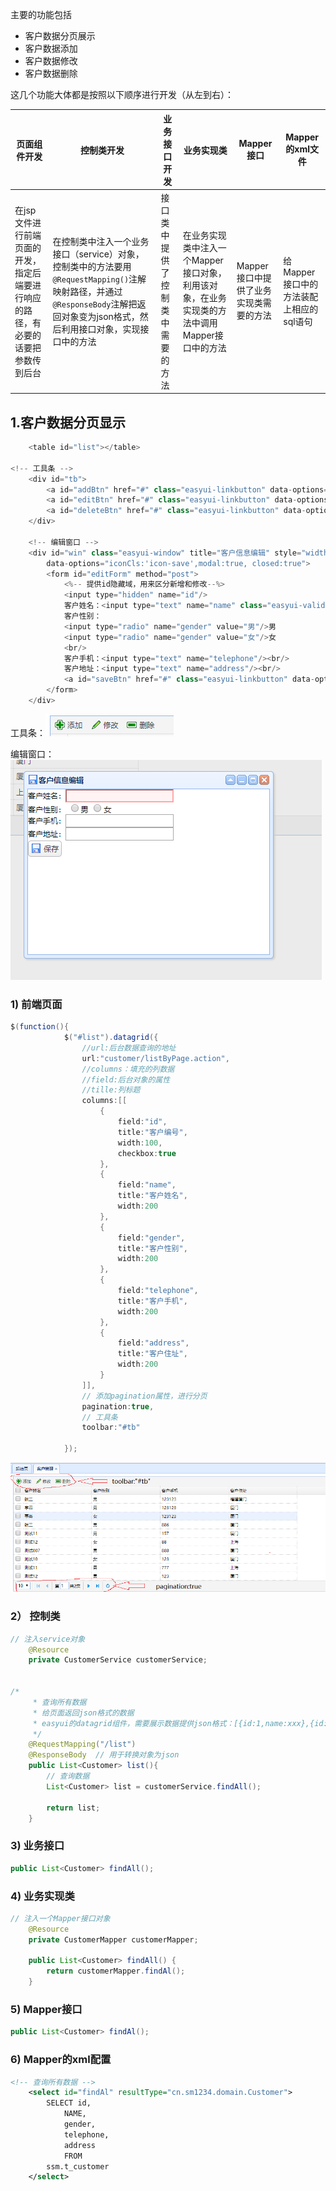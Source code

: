 主要的功能包括

* 客户数据分页展示
* 客户数据添加
* 客户数据修改
* 客户数据删除

这几个功能大体都是按照以下顺序进行开发（从左到右）：

| 页面组件开发                                                 | 控制类开发                                                   | 业务接口开发                     | 业务实现类                                                   | Mapper接口                             | Mapper的xml文件                         |
| ------------------------------------------------------------ | ------------------------------------------------------------ | -------------------------------- | ------------------------------------------------------------ | -------------------------------------- | --------------------------------------- |
| 在jsp文件进行前端页面的开发，指定后端要进行响应的路径，有必要的话要把参数传到后台 | 在控制类中注入一个业务接口（service）对象，控制类中的方法要用`@RequestMapping()`注解映射路径，并通过`@ResponseBody`注解把返回对象变为json格式，然后利用接口对象，实现接口中的方法 | 接口类中提供了控制类中需要的方法 | 在业务实现类中注入一个Mapper接口对象，利用该对象，在业务实现类的方法中调用Mapper接口中的方法 | Mapper接口中提供了业务实现类需要的方法 | 给Mapper接口中的方法装配上相应的sql语句 |



1.客户数据分页显示
---

```java
	<table id="list"></table> 

<!-- 工具条 -->
  	<div id="tb">
  		<a id="addBtn" href="#" class="easyui-linkbutton" data-options="iconCls:'icon-add',plain:true">添加</a>
  		<a id="editBtn" href="#" class="easyui-linkbutton" data-options="iconCls:'icon-edit',plain:true">修改</a>
  		<a id="deleteBtn" href="#" class="easyui-linkbutton" data-options="iconCls:'icon-remove',plain:true">删除</a>
  	</div>
  	
  	<!-- 编辑窗口 -->
  	<div id="win" class="easyui-window" title="客户信息编辑" style="width:400px;height:300px"
  		data-options="iconCls:'icon-save',modal:true, closed:true">
  		<form id="editForm" method="post">
  			<%-- 提供id隐藏域，用来区分新增和修改--%>
  			<input type="hidden" name="id"/>
  			客户姓名：<input type="text" name="name" class="easyui-validatebox" data-options="required:true"/><br/>
		   	客户性别：
		   	<input type="radio" name="gender" value="男"/>男
		   	<input type="radio" name="gender" value="女"/>女
		   	<br/>
		   	客户手机：<input type="text" name="telephone"/><br/>
		   	客户地址：<input type="text" name="address"/><br/>
		   	<a id="saveBtn" href="#" class="easyui-linkbutton" data-options="iconCls:'icon-save'">保存</a>
  		</form>
  	</div>
```

工具条：![工具条](./工具栏.PNG)

编辑窗口：![编辑窗口](./编辑框.PNG)



### 1) 前端页面

```java
$(function(){
  			$("#list").datagrid({
  				//url:后台数据查询的地址
  				url:"customer/listByPage.action",
  				//columns：填充的列数据
  				//field:后台对象的属性
  				//tille:列标题
  				columns:[[
  					{
  						field:"id",
  						title:"客户编号",
  						width:100,
  						checkbox:true
  					},
  					{
  						field:"name",
  						title:"客户姓名",
  						width:200
  					},
  					{
  						field:"gender",
  						title:"客户性别",
  						width:200
  					},
  					{
  						field:"telephone",
  						title:"客户手机",
  						width:200
  					},
  					{
  						field:"address",
  						title:"客户住址",
  						width:200
  					}
  				]],
  				// 添加pagination属性，进行分页
  				pagination:true,
  				// 工具条
  				toolbar:"#tb"
  				
  			});
```

![客户管理页](./客户管理页面.PNG)

### 2） 控制类

```java
// 注入service对象
	@Resource
	private CustomerService customerService;


/*
	 * 查询所有数据
	 * 给页面返回json格式的数据
	 * easyui的datagrid组件，需要展示数据提供json格式：[{id:1,name:xxx},{id:2,name:xxx}]
	 */
	@RequestMapping("/list")
	@ResponseBody  // 用于转换对象为json
	public List<Customer> list(){
		// 查询数据
		List<Customer> list = customerService.findAll();
		
		return list;
	}
```

### 3) 业务接口

```java
public List<Customer> findAll();
```

### 4)  业务实现类

```java
// 注入一个Mapper接口对象
	@Resource
	private CustomerMapper customerMapper;
	
	public List<Customer> findAll() {
		return customerMapper.findAl();
	}
```

### 5) Mapper接口

```java
public List<Customer> findAl();
```

### 6) Mapper的xml配置

```xml
<!-- 查询所有数据 -->
	<select id="findAl" resultType="cn.sm1234.domain.Customer">
		SELECT id,
			NAME,
			gender,
			telephone,
			address
			FROM
		ssm.t_customer
	</select>
```

